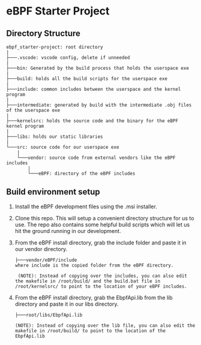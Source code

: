 # eBPF Starter Project

## Directory Structure

```
ebpf_starter-project: root directory
|
├───.vscode: vscode config, delete if unneeded
|
├───bin: Generated by the build process that holds the userspace exe
|
├───build: holds all the build scripts for the userspace exe
|
├───include: common includes between the userspace and the kernel program
|
├───intermediate: generated by build with the intermediate .obj files of the userspace exe
|
├───kernelsrc: holds the source code and the binary for the eBPF kernel program
|
├───libs: holds our static libraries
|
└───src: source code for our userspace exe
    |
    └───vendor: source code from external vendors like the eBPF includes
        |
        └───eBPF: directory of the eBPF includes
```

## Build environment setup

1. Install the eBPF development files using the .msi installer.

2. Clone this repo. This will setup a convenient directory structure for us to use. The repo also contains some helpful build scripts which will let us hit the ground running in our development.

3. From the eBPF install directory, grab the include folder and paste it in our vendor directory.

   ```
   ├───vendor/eBPF/include
   where include is the copied folder from the eBPF directory.

    (NOTE): Instead of copying over the includes, you can also edit the makefile in /root/build/ and the build.bat file in /root/kernelsrc/ to point to the location of your eBPF includes.
   ```

4. From the eBPF install directory, grab the EbpfApi.lib from the lib directory and paste it in our libs directory.

   ```
   ├───root/libs/EbpfApi.lib

   (NOTE): Instead of copying over the lib file, you can also edit the makefile in /root/build/ to point to the location of the EbpfApi.lib
   ```
